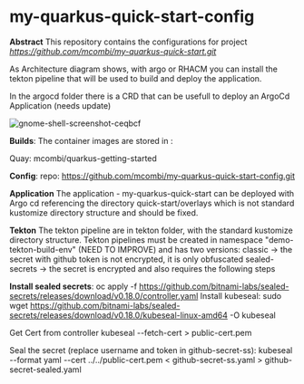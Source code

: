 # my-quarkus-quick-start-config

**Abstract**
This repository contains the configurations for project *https://github.com/mcombi/my-quarkus-quick-start.git*

As Architecture diagram shows, with argo or RHACM you can install the tekton pipeline that will be used to build and deploy the application. 

In the argocd folder there is a CRD that can be usefull to deploy an ArgoCd Application (needs update)

![gnome-shell-screenshot-ceqbcf](https://user-images.githubusercontent.com/100132715/178200548-2094642b-dbd2-42f6-aba4-212d2692d3d9.png)

**Builds**:
The container images are stored in : 

Quay: mcombi/quarkus-getting-started

**Config**:
repo: https://github.com/mcombi/my-quarkus-quick-start-config.git

**Application**
The application - my-quarkus-quick-start can be deployed with Argo cd referencing the directory quick-start/overlays which is not standard kustomize directory structure and should be fixed.

**Tekton**
The tekton pipeline are in tekton folder, with the standard kustomize directory structure. 
Tekton pipelines must be created in namespace "demo-tekton-build-env" (NEED TO IMPROVE) and has two versions:
classic -> the secret with github token is not encrypted, it is only obfuscated
sealed-secrets -> the secret is encrypted and also requires the following steps


**Install sealed secrets**:
oc apply -f https://github.com/bitnami-labs/sealed-secrets/releases/download/v0.18.0/controller.yaml
Install kubeseal:
sudo wget https://github.com/bitnami-labs/sealed-secrets/releases/download/v0.18.0/kubeseal-linux-amd64 -O kubeseal

Get Cert from controller 
kubeseal --fetch-cert > public-cert.pem

Seal the secret (replace username and token in github-secret-ss):
kubeseal --format yaml --cert ../../public-cert.pem < github-secret-ss.yaml > github-secret-sealed.yaml







